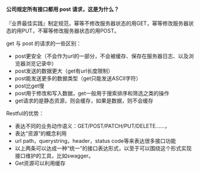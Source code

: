 #### 公司规定所有接口都用 post 请求，这是为什么？

『业界最佳实践』制定规范，幂等不修改服务器状态的用GET，幂等修改服务器状态的用PUT，不幂等修改服务器状态的用POST。





 get 与 post 的请求的一些区别：

- post更安全（不会作为url的一部分，不会被缓存、保存在服务器日志、以及浏览器浏览记录中）
- post发送的数据更大（get有url长度限制）
- post能发送更多的数据类型（get只能发送ASCII字符）
- post比get慢
- post用于修改和写入数据，get一般用于搜索排序和筛选之类的操作
- get请求的是静态资源，则会缓存，如果是数据，则不会缓存





Restful的优势：

* 表达不同的业务动作语义：GET/POST/PATCH/PUT/DELETE……，
* 表达“资源”的概念利用
* url path，querystring，header，status code等来表达很多接口功能
* 以上两条可以达成一种“统一”的接口表达形式，以至于可以围绕这个形式实现接口维护的工具，比如swagger。
* Get资源可以利用缓存

